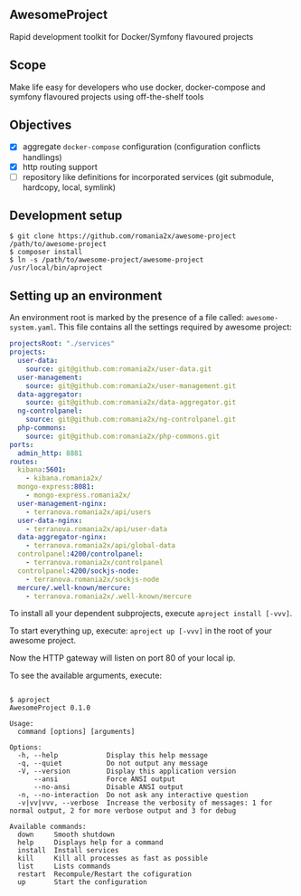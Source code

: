 AwesomeProject
---
Rapid development toolkit for Docker/Symfony flavoured projects

## Scope

Make life easy for developers who use docker, docker-compose and symfony flavoured projects using off-the-shelf tools

## Objectives

- [x] aggregate `docker-compose` configuration (configuration conflicts handlings)
- [x] http routing support
- [ ] repository like definitions for incorporated services (git submodule, hardcopy, local, symlink)

## Development setup

```shell
$ git clone https://github.com/romania2x/awesome-project /path/to/awesome-project
$ composer install
$ ln -s /path/to/awesome-project/awesome-project /usr/local/bin/aproject
```

## Setting up an environment

An environment root is marked by the presence of a file called: `awesome-system.yaml`. This file contains all the
settings required by awesome project:

```yaml
projectsRoot: "./services"
projects:
  user-data:
    source: git@github.com:romania2x/user-data.git
  user-management:
    source: git@github.com:romania2x/user-management.git
  data-aggregator:
    source: git@github.com:romania2x/data-aggregator.git
  ng-controlpanel:
    source: git@github.com:romania2x/ng-controlpanel.git
  php-commons:
    source: git@github.com:romania2x/php-commons.git
ports:
  admin_http: 8881
routes:
  kibana:5601:
    - kibana.romania2x/
  mongo-express:8081:
    - mongo-express.romania2x/
  user-management-nginx:
    - terranova.romania2x/api/users
  user-data-nginx:
    - terranova.romania2x/api/user-data
  data-aggregator-nginx:
    - terranova.romania2x/api/global-data
  controlpanel:4200/controlpanel:
    - terranova.romania2x/controlpanel
  controlpanel:4200/sockjs-node:
    - terranova.romania2x/sockjs-node
  mercure/.well-known/mercure:
    - terranova.romania2x/.well-known/mercure
```

To install all your dependent subprojects, execute `aproject install [-vvv]`.

To start everything up, execute: `aproject up [-vvv]` in the root of your awesome project.

Now the HTTP gateway will listen on port 80 of your local ip.

To see the available arguments, execute:

```shell

$ aproject     
AwesomeProject 0.1.0

Usage:
  command [options] [arguments]

Options:
  -h, --help            Display this help message
  -q, --quiet           Do not output any message
  -V, --version         Display this application version
      --ansi            Force ANSI output
      --no-ansi         Disable ANSI output
  -n, --no-interaction  Do not ask any interactive question
  -v|vv|vvv, --verbose  Increase the verbosity of messages: 1 for normal output, 2 for more verbose output and 3 for debug

Available commands:
  down     Smooth shutdown
  help     Displays help for a command
  install  Install services
  kill     Kill all processes as fast as possible
  list     Lists commands
  restart  Recompule/Restart the cofiguration
  up       Start the configuration

```
